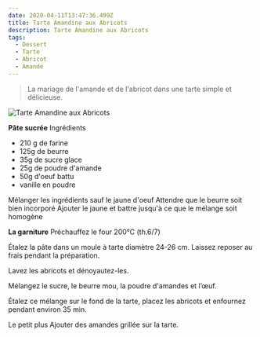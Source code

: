 ```yaml
---
date: 2020-04-11T13:47:36.499Z
title: Tarte Amandine aux Abricots
description: Tarte Amandine aux Abricots
tags:
  - Dessert
  - Tarte
  - Abricot
  - Amande
---
```

> La mariage de l'amande et de l'abricot dans une tarte simple et délicieuse.

![Tarte Amandine aux Abricots](/assets/Tarte-abricots.jpg "Tarte Amandine aux Abricots")

**Pâte sucrée** Ingrédients

* 210 g de farine
* 125g de beurre
* 35g de sucre glace
* 25g de poudre d'amande
* 50g d'oeuf battu
* vanille en poudre

Mélanger les ingrédients sauf le jaune d'oeuf Attendre que le beurre soit bien incorporé
Ajouter le jaune et battre jusqu'à ce que le mélange soit homogène

**La garniture** Préchauffez le four 200°C (th.6/7)

Étalez la pâte dans un moule à tarte diamètre 24-26 cm. Laissez reposer au frais pendant la préparation.

Lavez les abricots et dénoyautez-les.

Mélangez le sucre, le beurre mou, la poudre d'amandes et l’œuf.

Étalez ce mélange sur le fond de la tarte, placez les abricots et enfournez pendant environ 35 min.

Le petit plus  Ajouter des amandes grillée sur la tarte.
